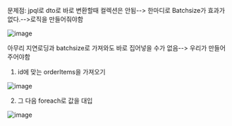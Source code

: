 문제점: jpql로 dto로 바로 변환할때 컬렉션은 안됨--> 한마디로 Batchsize가 효과가 없다.-->로직을 만들어줘야함

![image](https://user-images.githubusercontent.com/108928206/194054986-f22cf572-7127-4374-8d0e-cf7d311f79b3.png)

아무리 지연로딩과 batchsize로 가져와도 바로 집어넣을 수가 없음--> 우리가 만들어주어야함

1. id에 맞는 orderItems을 가져오기

![image](https://user-images.githubusercontent.com/108928206/194055257-785791d6-4d79-433a-899f-fe4637fe7a6a.png)

2. 그 다음 foreach로 값을 대입

![image](https://user-images.githubusercontent.com/108928206/194055499-ab4171e2-c912-4886-8f0f-2be2166f094a.png)
